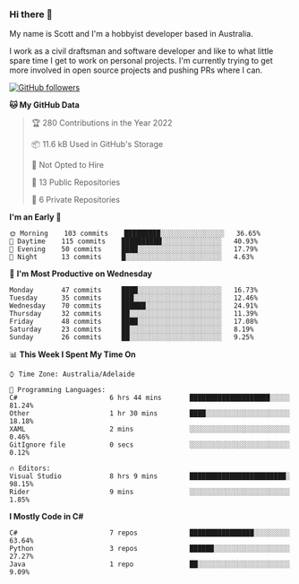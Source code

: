 ### Hi there 👋

My name is Scott and I'm a hobbyist developer based in Australia.

I work as a civil draftsman and software developer and like to what little spare time I get to work on personal projects. I'm currently trying to get more involved in open source projects and pushing PRs where I can. 

[![GitHub followers](https://img.shields.io/github/followers/puppetsw?label=Follow&style=social)](https://github.com/puppetsw?tab=followers)

<!--START_SECTION:waka-->
**🐱 My GitHub Data** 

> 🏆 280 Contributions in the Year 2022
 > 
> 📦 11.6 kB Used in GitHub's Storage 
 > 
> 🚫 Not Opted to Hire
 > 
> 📜 13 Public Repositories 
 > 
> 🔑 6 Private Repositories  
 > 
**I'm an Early 🐤** 

```text
🌞 Morning    103 commits    █████████░░░░░░░░░░░░░░░░   36.65% 
🌆 Daytime    115 commits    ██████████░░░░░░░░░░░░░░░   40.93% 
🌃 Evening    50 commits     ████░░░░░░░░░░░░░░░░░░░░░   17.79% 
🌙 Night      13 commits     █░░░░░░░░░░░░░░░░░░░░░░░░   4.63%

```
📅 **I'm Most Productive on Wednesday** 

```text
Monday       47 commits     ████░░░░░░░░░░░░░░░░░░░░░   16.73% 
Tuesday      35 commits     ███░░░░░░░░░░░░░░░░░░░░░░   12.46% 
Wednesday    70 commits     ██████░░░░░░░░░░░░░░░░░░░   24.91% 
Thursday     32 commits     ██░░░░░░░░░░░░░░░░░░░░░░░   11.39% 
Friday       48 commits     ████░░░░░░░░░░░░░░░░░░░░░   17.08% 
Saturday     23 commits     ██░░░░░░░░░░░░░░░░░░░░░░░   8.19% 
Sunday       26 commits     ██░░░░░░░░░░░░░░░░░░░░░░░   9.25%

```


📊 **This Week I Spent My Time On** 

```text
⌚︎ Time Zone: Australia/Adelaide

💬 Programming Languages: 
C#                       6 hrs 44 mins       ████████████████████░░░░░   81.24% 
Other                    1 hr 30 mins        ████░░░░░░░░░░░░░░░░░░░░░   18.18% 
XAML                     2 mins              ░░░░░░░░░░░░░░░░░░░░░░░░░   0.46% 
GitIgnore file           0 secs              ░░░░░░░░░░░░░░░░░░░░░░░░░   0.12%

🔥 Editors: 
Visual Studio            8 hrs 9 mins        ████████████████████████░   98.15% 
Rider                    9 mins              ░░░░░░░░░░░░░░░░░░░░░░░░░   1.85%

```

**I Mostly Code in C#** 

```text
C#                       7 repos             ████████████████░░░░░░░░░   63.64% 
Python                   3 repos             ██████░░░░░░░░░░░░░░░░░░░   27.27% 
Java                     1 repo              ██░░░░░░░░░░░░░░░░░░░░░░░   9.09%

```



<!--END_SECTION:waka-->

<!--
**puppetsw/puppetsw** is a ✨ _special_ ✨ repository because its `README.md` (this file) appears on your GitHub profile.

Here are some ideas to get you started:

- 🔭 I’m currently working on ...
- 🌱 I’m currently learning ...
- 👯 I’m looking to collaborate on ...
- 🤔 I’m looking for help with ...
- 💬 Ask me about ...
- 📫 How to reach me: ...
- 😄 Pronouns: ...
- ⚡ Fun fact: ...
-->
